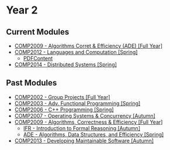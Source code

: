 # Year 2

## Current Modules
- [COMP2009 - Algorithms Corret & Efficiency (ADE) [Full Year]](2009/ADE/00.md)
- [COMP2012 - Languages and Computation [Spring]](2012/00.md)
	- [PDFContent](_resources/content/g52lac-notes.pdf)
- [COMP2014 - Distributed Systems [Spring]](2014/00.md)

## Past Modules
- [COMP2002 - Group Projects [Full Year]](2002/00.md)
- [COMP2003 - Adv. Functional Programming [Spring]](2003/00.md)
- [COMP2006 - C++ Programming [Spring]](2006/00.md)
- [COMP2007 - Operating Systems & Concurrency [Autumn]](2007/00.md)
- [COMP2009 - Algorithms, Correctness & Efficiency [Full Year]](2009/00.md)
	- [IFR - Introduction to Formal Reasoning [Autumn]](2009/IFR/00.md)
	- [ADE - Algorithms, Data Structures, and Efficiency [Spring]](2009/ADE/00.md)
- [COMP2013 - Developing Maintainable Software [Autumn]](2013/00.md)

